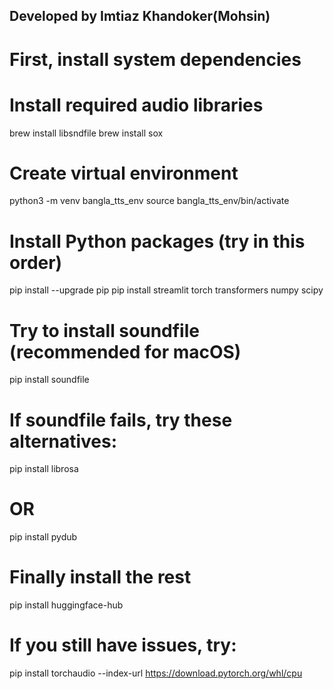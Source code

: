 ## Developed by Imtiaz Khandoker(Mohsin)

# First, install system dependencies

# Install required audio libraries

brew install libsndfile
brew install sox

# Create virtual environment

python3 -m venv bangla_tts_env
source bangla_tts_env/bin/activate

# Install Python packages (try in this order)

pip install --upgrade pip
pip install streamlit torch transformers numpy scipy

# Try to install soundfile (recommended for macOS)

pip install soundfile

# If soundfile fails, try these alternatives:

pip install librosa

# OR

pip install pydub

# Finally install the rest

pip install huggingface-hub

# If you still have issues, try:

pip install torchaudio --index-url https://download.pytorch.org/whl/cpu
